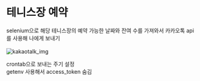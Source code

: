 # 테니스장 예약

selenium으로 해당 테니스장의 예약 가능한 날짜와 잔여 수를 가져와서 카카오톡 api를 사용해 나에게 보내기   
<br/>
![kakaotalk_img](https://user-images.githubusercontent.com/75555760/153700904-c28acde2-b98b-4b34-922b-202d304fe936.jpg)

crontab으로 보내는 주기 설정
<br/>
getenv 사용해서 access_token 숨김
